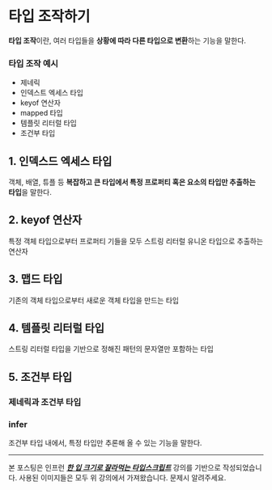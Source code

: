 # 타입 조작하기

**타입 조작**이란, 여러 타입들을 **상황에 따라 다른 타입으로 변환**하는 기능을 말한다.

### 타입 조작 예시

- 제네릭
- 인덱스트 엑세스 타입
- keyof 연산자
- mapped 타입
- 템플릿 리터럴 타입
- 조건부 타입

## 1. 인덱스드 엑세스 타입

객체, 배열, 튜플 등 **복잡하고 큰 타입에서 특정 프로퍼티 혹은 요소의 타입만 추출하는 타입**을 말한다.

## 2. keyof 연산자

특정 객체 타입으로부터 프로퍼티 기들을 모두 스트링 리터럴 유니온 타입으로 추출하는 연산자

## 3. 맵드 타입

기존의 객체 타입으로부터 새로운 객체 타입을 만드는 타입

## 4. 템플릿 리터럴 타입

스트링 리터럴 타입을 기반으로 정해진 패턴의 문자열만 포함하는 타입

## 5. 조건부 타입

### 제네릭과 조건부 타입

### infer

조건부 타입 내에서, 특정 타입만 추론해 올 수 있는 기능을 말한다.

---

본 포스팅은 인프런 **_[한 입 크기로 잘라먹는 타입스크립트](https://www.inflearn.com/course/%ED%95%9C%EC%9E%85-%ED%81%AC%EA%B8%B0-%ED%83%80%EC%9E%85%EC%8A%A4%ED%81%AC%EB%A6%BD%ED%8A%B8)_** 강의를 기반으로 작성되었습니다. 사용된 이미지들은 모두 위 강의에서 가져왔습니다. 문제시 알려주세요.
